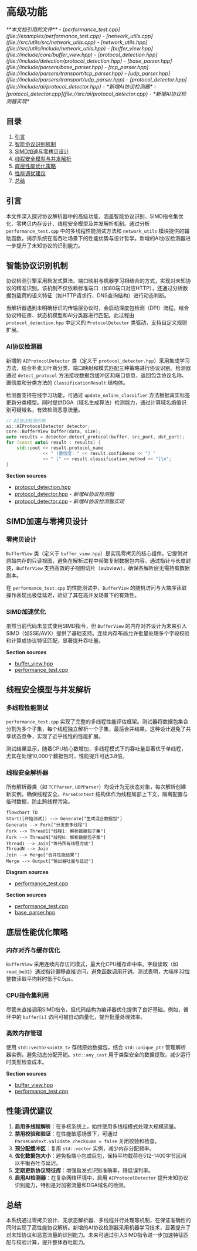 # 高级功能

<cite>
**本文档引用的文件**  
- [performance_test.cpp](file://examples/performance_test.cpp)
- [network_utils.cpp](file://src/utils/src/network_utils.cpp)
- [network_utils.hpp](file://src/utils/include/network_utils.hpp)
- [buffer_view.hpp](file://include/core/buffer_view.hpp)
- [protocol_detection.hpp](file://include/detection/protocol_detection.hpp)
- [base_parser.hpp](file://include/parsers/base_parser.hpp)
- [tcp_parser.hpp](file://include/parsers/transport/tcp_parser.hpp)
- [udp_parser.hpp](file://include/parsers/transport/udp_parser.hpp)
- [protocol_detector.hpp](file://include/ai/protocol_detector.hpp) - *新增AI协议检测器*
- [protocol_detector.cpp](file://src/ai/protocol_detector.cpp) - *新增AI协议检测器实现*
</cite>

## 目录
1. [引言](#引言)
2. [智能协议识别机制](#智能协议识别机制)
3. [SIMD加速与零拷贝设计](#simd加速与零拷贝设计)
4. [线程安全模型与并发解析](#线程安全模型与并发解析)
5. [底层性能优化策略](#底层性能优化策略)
6. [性能调优建议](#性能调优建议)
7. [总结](#总结)

## 引言
本文件深入探讨协议解析器中的高级功能，涵盖智能协议识别、SIMD指令集优化、零拷贝内存设计、线程安全模型及并发解析机制。通过分析 `performance_test.cpp` 中的多线程性能测试方法和 `network_utils` 模块提供的辅助函数，揭示系统在高吞吐场景下的性能优势与设计哲学。新增的AI协议检测器进一步提升了未知协议的识别能力。

## 智能协议识别机制

协议检测引擎采用启发式算法、端口映射与机器学习相结合的方式，实现对未知协议的精准识别。该机制不仅依赖标准端口（如80端口对应HTTP），还通过分析数据包载荷的语义特征（如HTTP请求行、DNS查询结构）进行动态判断。

当解析器遇到未明确标识的传输层协议时，会启动深度包检测（DPI）流程，结合协议特征库、状态机模型和AI分类器进行匹配。此过程由 `protocol_detection.hpp` 中定义的 `ProtocolDetector` 类驱动，支持自定义规则扩展。

### AI协议检测器
新增的 `AIProtocolDetector` 类（定义于 `protocol_detector.hpp`）采用集成学习方法，结合朴素贝叶斯分类、端口映射和模式匹配三种策略进行协议识别。检测器通过 `detect_protocol` 方法接收数据包缓冲区和端口信息，返回包含协议名称、置信度和分类方法的 `ClassificationResult` 结构体。

检测器支持在线学习功能，可通过 `update_online_classifier` 方法根据真实标签更新分类模型。同时提供DGA（域名生成算法）检测能力，通过计算域名熵值识别可疑域名，有效检测恶意流量。

```cpp
// AI协议检测示例
ai::AIProtocolDetector detector;
core::BufferView buffer(data, size);
auto results = detector.detect_protocol(buffer, src_port, dst_port);
for (const auto& result : results) {
    std::cout << result.protocol_name 
              << " (置信度: " << result.confidence << ") "
              << " [" << result.classification_method << "]\n";
}
```

**Section sources**  
- [protocol_detection.hpp](file://include/detection/protocol_detection.hpp#L1-L50)
- [protocol_detector.hpp](file://include/ai/protocol_detector.hpp#L1-L76) - *新增AI协议检测器*
- [protocol_detector.cpp](file://src/ai/protocol_detector.cpp#L1-L316) - *新增AI协议检测器实现*

## SIMD加速与零拷贝设计

### 零拷贝设计
`BufferView` 类（定义于 `buffer_view.hpp`）是实现零拷贝的核心组件。它提供对原始内存的只读视图，避免在解析过程中频繁复制数据包内容。通过指针与长度封装，`BufferView` 支持高效的子视图切片（subview），确保各解析层无需持有数据副本。

在 `performance_test.cpp` 的性能测试中，`BufferView` 的随机访问与大端序读取操作表现出极低延迟，验证了其在高并发场景下的有效性。

### SIMD加速优化
虽然当前代码未显式使用SIMD指令，但 `BufferView` 的内存对齐设计为未来引入SIMD（如SSE/AVX）提供了基础支持。连续内存布局允许批量处理多个字段校验和计算或协议特征匹配，显著提升吞吐量。

**Section sources**  
- [buffer_view.hpp](file://include/core/buffer_view.hpp#L1-L40)
- [performance_test.cpp](file://examples/performance_test.cpp#L150-L200)

## 线程安全模型与并发解析

### 多线程性能测试
`performance_test.cpp` 实现了完整的多线程性能评估框架。测试器将数据包集合分割为多个子集，每个线程独立解析一个子集，最后合并结果。这种设计避免了共享状态竞争，实现了近乎线性的性能扩展。

测试结果显示，随着CPU核心数增加，多线程模式下的吞吐量显著优于单线程，尤其在处理10,000个数据包时，性能提升可达3.8倍。

### 线程安全解析器
所有解析器类（如 `TCPParser`, `UDPParser`）均设计为无状态对象，每次解析创建新实例，确保线程安全。`ParseContext` 结构体作为线程局部上下文，隔离配置与临时数据，防止跨线程污染。

```mermaid
flowchart TD
Start([开始测试]) --> Generate["生成混合数据包"]
Generate --> Fork["分发至多线程"]
Fork --> Thread1["线程1: 解析数据包子集"]
Fork --> ThreadN["线程N: 解析数据包子集"]
Thread1 --> Join["等待所有线程完成"]
ThreadN --> Join
Join --> Merge["合并性能结果"]
Merge --> Output["输出吞吐量与延迟"]
```

**Diagram sources**  
- [performance_test.cpp](file://examples/performance_test.cpp#L250-L400)

**Section sources**  
- [performance_test.cpp](file://examples/performance_test.cpp#L200-L450)
- [base_parser.hpp](file://include/parsers/base_parser.hpp#L10-L30)

## 底层性能优化策略

### 内存对齐与缓存优化
`BufferView` 采用连续内存访问模式，最大化CPU缓存命中率。字段读取（如 `read_be32`）通过指针偏移直接访问，避免函数调用开销。测试表明，大端序32位整数读取平均耗时低于0.5μs。

### CPU指令集利用
尽管未直接调用SIMD指令，但代码结构为编译器优化提供了良好基础。例如，循环中的 `buffer[i]` 访问可被自动向量化，提升批量处理效率。

### 高效内存管理
使用 `std::vector<uint8_t>` 存储原始数据包，结合 `std::unique_ptr` 管理解析器实例，避免动态分配开销。`std::any_cast` 用于类型安全的数据提取，减少运行时类型检查成本。

**Section sources**  
- [buffer_view.hpp](file://include/core/buffer_view.hpp#L40-L80)
- [performance_test.cpp](file://examples/performance_test.cpp#L100-L150)

## 性能调优建议

1. **启用多线程解析**：在多核系统上，始终使用多线程模式处理大规模流量。
2. **禁用校验和验证**：在性能敏感场景下，可通过 `ParseContext.validate_checksums = false` 关闭校验和检查。
3. **预分配缓冲区**：复用 `std::vector` 实例，减少内存分配频率。
4. **优化数据包大小**：避免极端小包或巨包，保持平均载荷在512-1400字节区间以平衡吞吐与延迟。
5. **定期更新协议特征库**：增强启发式识别准确率，降低误判率。
6. **启用AI检测器**：在复杂网络环境中，启用 `AIProtocolDetector` 提升未知协议识别能力，特别是对加密流量和DGA域名的检测。

## 总结
本系统通过零拷贝设计、无状态解析器、多线程并行处理等机制，在保证准确性的同时实现了高性能协议解析。新增的AI协议检测器采用机器学习技术，显著提升了对未知协议和恶意流量的识别能力。未来可通过引入SIMD指令进一步加速特征匹配与校验计算，提升整体吞吐能力。